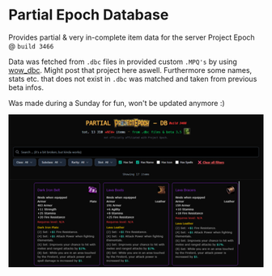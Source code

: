 # Partial Epoch Database

Provides partial & very in-complete item data for the server Project Epoch @ `build 3466`

Data was fetched from `.dbc` files in provided custom `.MPQ's` by using [wow_dbc](https://docs.rs/wow_dbc/latest/wow_dbc/). Might post that project here aswell. Furthermore some names, stats etc. that does not exist in `.dbc` was matched and taken from previous beta infos.

Was made during a Sunday for fun, won't be updated anymore :)

![site](docs/site.png "site")
